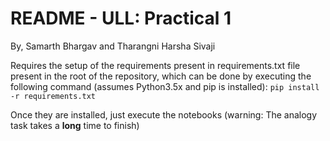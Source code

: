 # README - ULL: Practical 1
By, Samarth Bhargav and Tharangni Harsha Sivaji

Requires the setup of the requirements present in requirements.txt file present in the root of the repository, which can be done by executing the following command (assumes Python3.5x and pip is installed):
```pip install -r requirements.txt```

Once they are installed, just execute the notebooks (warning: The analogy task takes a **long** time to finish)

